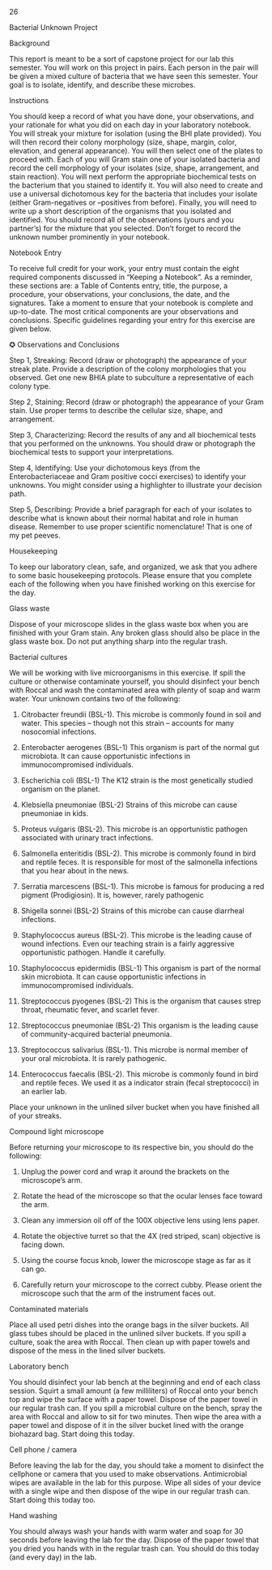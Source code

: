 26

Bacterial Unknown Project

Background

This report is meant to be a sort of capstone project for our lab this semester. You will work on this project in pairs. Each person in the pair will be given a mixed culture of bacteria that we have seen this semester. Your goal is to isolate, identify, and describe these microbes.

Instructions

You should keep a record of what you have done, your observations, and your rationale for what you did on each day in your laboratory notebook. You will streak your mixture for isolation (using the BHI plate provided). You will then record their colony morphology (size, shape, margin, color, elevation, and general appearance). You will then select one of the plates to proceed with. Each of you will Gram stain one of your isolated bacteria and record the cell morphology of your isolates (size, shape, arrangement, and stain reaction). You will next perform the appropriate biochemical tests on the bacterium that you stained to identify it. You will also need to create and use a universal dichotomous key for the bacteria that includes your isolate (either Gram-negatives or –positives from before). Finally, you will need to write up a short description of the organisms that you isolated and identified. You should record all of the observations (yours and you partner’s) for the mixture that you selected. Don’t forget to record the unknown number prominently in your notebook.

Notebook Entry

To receive full credit for your work, your entry must contain the eight required components discussed in “Keeping a Notebook”. As a reminder, these sections are: a Table of Contents entry, title, the purpose, a procedure, your observations, your conclusions, the date, and the signatures. Take a moment to ensure that your notebook is complete and up-to-date. The most critical components are your observations and conclusions. Specific guidelines regarding your entry for this exercise are given below.

✪ Observations and Conclusions

Step 1, Streaking: Record (draw or photograph) the appearance of your streak plate. Provide a description of the colony morphologies that you observed. Get one new BHIA plate to subculture a representative of each colony type.

Step 2, Staining: Record (draw or photograph) the appearance of your Gram stain. Use proper terms to describe the cellular size, shape, and arrangement.

Step 3, Characterizing: Record the results of any and all biochemical tests that you performed on the unknowns. You should draw or photograph the biochemical tests to support your interpretations.

Step 4, Identifying: Use your dichotomous keys (from the Enterobacteriaceae and Gram positive cocci exercises) to identify your unknowns. You might consider using a highlighter to illustrate your decision path.

Step 5, Describing: Provide a brief paragraph for each of your isolates to describe what is known about their normal habitat and role in human disease. Remember to use proper scientific nomenclature! That is one of my pet peeves.

Housekeeping

To keep our laboratory clean, safe, and organized, we ask that you adhere to some basic housekeeping protocols. Please ensure that you complete each of the following when you have finished working on this exercise for the day.

Glass waste

Dispose of your microscope slides in the glass waste box when you are finished with your Gram stain. Any broken glass should also be place in the glass waste box. Do not put anything sharp into the regular trash.

Bacterial cultures

We will be working with live microorganisms in this exercise. If spill the culture or otherwise contaminate yourself, you should disinfect your bench with Roccal and wash the contaminated area with plenty of soap and warm water. Your unknown contains two of the following:

1. Citrobacter freundii (BSL-1). This microbe is commonly found in soil and water. This species – though not this strain – accounts for many nosocomial infections.

2. Enterobacter aerogenes (BSL-1) This organism is part of the normal gut microbiota. It can cause opportunistic infections in immunocompromised individuals.

3. Escherichia coli (BSL-1) The K12 strain is the most genetically studied organism on the planet.

4. Klebsiella pneumoniae (BSL-2) Strains of this microbe can cause pneumoniae in kids.

5. Proteus vulgaris (BSL-2). This microbe is an opportunistic pathogen associated with urinary tract infections.

6. Salmonella enteritidis (BSL-2). This microbe is commonly found in bird and reptile feces. It is responsible for most of the salmonella infections that you hear about in the news.

7. Serratia marcescens (BSL-1). This microbe is famous for producing a red pigment (Prodigiosin). It is, however, rarely pathogenic

8. Shigella sonnei (BSL-2) Strains of this microbe can cause diarrheal infections.

9. Staphylococcus aureus (BSL-2). This microbe is the leading cause of wound infections. Even our teaching strain is a fairly aggressive opportunistic pathogen. Handle it carefully.

10. Staphylococcus epidermidis (BSL-1) This organism is part of the normal skin microbiota. It can cause opportunistic infections in immunocompromised individuals.

11. Streptococcus pyogenes (BSL-2) This is the organism that causes strep throat, rheumatic fever, and scarlet fever.

12. Streptococcus pneumoniae (BSL-2) This organism is the leading cause of community-acquired bacterial pneumonia.

13. Streptococcus salivarius (BSL-1). This microbe is normal member of your oral microbiota. It is rarely pathogenic.

14. Enterococcus faecalis (BSL-2). This microbe is commonly found in bird and reptile feces. We used it as a indicator strain (fecal streptococci) in an earlier lab.

Place your unknown in the unlined silver bucket when you have finished all of your streaks.

Compound light microscope

Before returning your microscope to its respective bin, you should do the following:

1. Unplug the power cord and wrap it around the brackets on the microscope’s arm.

2. Rotate the head of the microscope so that the ocular lenses face toward the arm.

3. Clean any immersion oil off of the 100X objective lens using lens paper.

4. Rotate the objective turret so that the 4X (red striped, scan) objective is facing down.

5. Using the course focus knob, lower the microscope stage as far as it can go.

6. Carefully return your microscope to the correct cubby. Please orient the microscope such that the arm of the instrument faces out.

Contaminated materials

Place all used petri dishes into the orange bags in the silver buckets. All glass tubes should be placed in the unlined silver buckets. If you spill a culture, soak the area with Roccal. Then clean up with paper towels and dispose of the mess in the lined silver buckets.

Laboratory bench

You should disinfect your lab bench at the beginning and end of each class session. Squirt a small amount (a few milliliters) of Roccal onto your bench top and wipe the surface with a paper towel. Dispose of the paper towel in our regular trash can. If you spill a microbial culture on the bench, spray the area with Roccal and allow to sit for two minutes. Then wipe the area with a paper towel and dispose of it in the silver bucket lined with the orange biohazard bag. Start doing this today.

Cell phone / camera

Before leaving the lab for the day, you should take a moment to disinfect the cellphone or camera that you used to make observations. Antimicrobial wipes are available in the lab for this purpose. Wipe all sides of your device with a single wipe and then dispose of the wipe in our regular trash can. Start doing this today too.

Hand washing

You should always wash your hands with warm water and soap for 30 seconds before leaving the lab for the day. Dispose of the paper towel that you dried you hands with in the regular trash can. You should do this today (and every day) in the lab.
